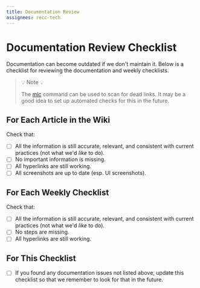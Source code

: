 ```yaml
---
title: Documentation Review
assignees: recc-tech
---
```


# Documentation Review Checklist

Documentation can become outdated if we don't maintain it. Below is a checklist for reviewing the documentation and weekly checklists.

> 💡 Note 💡
>
> The [mlc](https://github.com/becheran/mlc) command can be used to scan for dead links. It may be a good idea to set up automated checks for this in the future.

## For Each Article in the Wiki

Check that:

- [ ] All the information is still accurate, relevant, and consistent with current practices (not what we'd _like_ to do).
- [ ] No important information is missing.
- [ ] All hyperlinks are still working.
- [ ] All screenshots are up to date (esp. UI screenshots).

## For Each Weekly Checklist

Check that:

- [ ] All the information is still accurate, relevant, and consistent with current practices (not what we'd _like_ to do).
- [ ] No steps are missing.
- [ ] All hyperlinks are still working.

## For This Checklist

- [ ] If you found any documentation issues not listed above, update this checklist so that we remember to look for that in the future.
